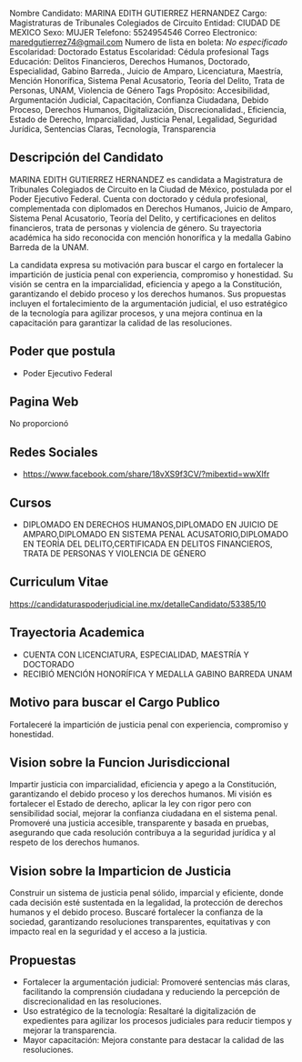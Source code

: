 Nombre Candidato: MARINA EDITH GUTIERREZ HERNANDEZ
Cargo: Magistraturas de Tribunales Colegiados de Circuito
Entidad: CIUDAD DE MEXICO
Sexo: MUJER
Telefono: 5524954546
Correo Electronico: maredgutierrez74@gmail.com
Numero de lista en boleta: *No especificado*
Escolaridad: Doctorado
Estatus Escolaridad: Cédula profesional
Tags Educación: Delitos Financieros, Derechos Humanos, Doctorado, Especialidad, Gabino Barreda., Juicio de Amparo, Licenciatura, Maestría, Mención Honorífica, Sistema Penal Acusatorio, Teoría del Delito, Trata de Personas, UNAM, Violencia de Género
Tags Propósito: Accesibilidad, Argumentación Judicial, Capacitación, Confianza Ciudadana, Debido Proceso, Derechos Humanos, Digitalización, Discrecionalidad., Eficiencia, Estado de Derecho, Imparcialidad, Justicia Penal, Legalidad, Seguridad Jurídica, Sentencias Claras, Tecnología, Transparencia


## Descripción del Candidato 

MARINA EDITH GUTIERREZ HERNANDEZ es candidata a Magistratura de Tribunales Colegiados de Circuito en la Ciudad de México, postulada por el Poder Ejecutivo Federal. Cuenta con doctorado y cédula profesional, complementada con diplomados en Derechos Humanos, Juicio de Amparo, Sistema Penal Acusatorio, Teoría del Delito, y certificaciones en delitos financieros, trata de personas y violencia de género. Su trayectoria académica ha sido reconocida con mención honorífica y la medalla Gabino Barreda de la UNAM.

La candidata expresa su motivación para buscar el cargo en fortalecer la impartición de justicia penal con experiencia, compromiso y honestidad. Su visión se centra en la imparcialidad, eficiencia y apego a la Constitución, garantizando el debido proceso y los derechos humanos. Sus propuestas incluyen el fortalecimiento de la argumentación judicial, el uso estratégico de la tecnología para agilizar procesos, y una mejora continua en la capacitación para garantizar la calidad de las resoluciones.


## Poder que postula

- Poder Ejecutivo Federal


## Pagina Web

No proporcionó


## Redes Sociales

- https://www.facebook.com/share/18vXS9f3CV/?mibextid=wwXIfr


## Cursos

- DIPLOMADO EN DERECHOS HUMANOS,DIPLOMADO EN JUICIO DE AMPARO,DIPLOMADO EN SISTEMA PENAL ACUSATORIO,DIPLOMADO EN TEORÍA DEL DELITO,CERTIFICADA EN DELITOS FINANCIEROS, TRATA DE PERSONAS Y VIOLENCIA DE GÉNERO


## Curriculum Vitae

https://candidaturaspoderjudicial.ine.mx/detalleCandidato/53385/10


## Trayectoria Academica

- CUENTA CON LICENCIATURA, ESPECIALIDAD, MAESTRÍA Y DOCTORADO
- RECIBIÓ MENCIÓN HONORÍFICA Y MEDALLA GABINO BARREDA UNAM


## Motivo para buscar el Cargo Publico

Fortaleceré la impartición de justicia penal con experiencia, compromiso y honestidad.


## Vision sobre la Funcion Jurisdiccional

Impartir justicia con imparcialidad, eficiencia y apego a la Constitución, garantizando el debido proceso y los derechos humanos. Mi visión es fortalecer el Estado de derecho, aplicar la ley con rigor pero con sensibilidad social, mejorar la confianza ciudadana en el sistema penal. Promoveré una justicia accesible, transparente y basada en pruebas, asegurando que cada resolución contribuya a la seguridad jurídica y al respeto de los derechos humanos.


## Vision sobre la Imparticion de Justicia

Construir un sistema de justicia penal sólido, imparcial y eficiente, donde cada decisión esté sustentada en la legalidad, la protección de derechos humanos y el debido proceso. Buscaré fortalecer la confianza de la sociedad, garantizando resoluciones transparentes, equitativas y con impacto real en la seguridad y el acceso a la justicia.


## Propuestas

- Fortalecer la argumentación judicial: Promoveré sentencias más claras, facilitando la comprensión ciudadana y reduciendo la percepción de discrecionalidad en las resoluciones.
- Uso estratégico de la tecnología: Resaltaré la digitalización de expedientes para agilizar los procesos judiciales para reducir tiempos y mejorar la transparencia.
- Mayor capacitación: Mejora constante para destacar la calidad de las resoluciones.

